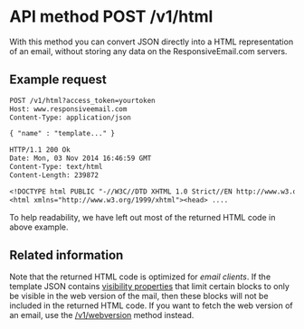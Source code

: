 # API method POST /v1/html

With this method you can convert JSON directly into a HTML representation of an
email, without storing any data on the ResponsiveEmail.com servers.

## Example request

```txt
POST /v1/html?access_token=yourtoken
Host: www.responsiveemail.com
Content-Type: application/json

{ "name" : "template..." }

HTTP/1.1 200 Ok
Date: Mon, 03 Nov 2014 16:46:59 GMT
Content-Type: text/html
Content-Length: 239872

<!DOCTYPE html PUBLIC "-//W3C//DTD XHTML 1.0 Strict//EN http://www.w3.org/TR/xhtml1/DTD/xhtml1-strict.dtd">
<html xmlns="http://www.w3.org/1999/xhtml"><head> ....
```

To help readability, we have left out most of the returned HTML code in
above example.

## Related information

Note that the returned HTML code is optimized for *email clients*. If the template 
JSON contains [visibility properties](copernica-docs:ResponsiveEmail/json/property-visibility) 
that limit certain blocks to only be visible in the web version of the mail, 
then these blocks will not be included in the returned HTML code. If you want to 
fetch the web version of an email, use the [/v1/webversion](copernica-docs:ResponsiveEmail/api/post-webversion) 
method instead.
